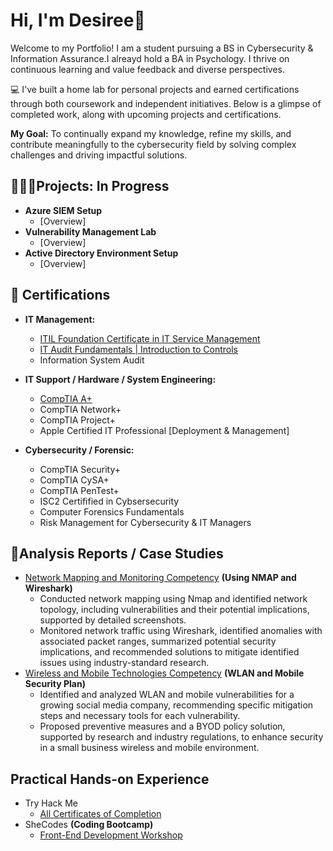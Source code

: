 <h1>Hi, I'm Desiree🌷</h1>


Welcome to my Portfolio! I am a student pursuing a BS in Cybersecurity & Information Assurance.I alreayd hold a BA in Psychology. I thrive on continuous learning and value feedback and diverse perspectives. 

💻 I've built a home lab for personal projects and earned certifications through both coursework and independent initiatives. Below is a glimpse of completed work, along with upcoming projects and certifications.

<b>My Goal:</b> To continually expand my knowledge, refine my skills, and contribute meaningfully to the cybersecurity field by solving complex challenges and driving impactful solutions.


<h2>👩🏽‍💻Projects: In Progress</h2>

- <b>Azure SIEM Setup</b>
  - [Overview]
- <b>Vulnerability Management Lab</b>
  - [Overview]
- <b>Active Directory Environment Setup</b>
  - [Overview]

<h2>📄 Certifications</h2>

-  <b>IT Management:</b>
    - [ITIL Foundation Certificate in IT Service Management](https://drive.google.com/file/d/1z9haaR9Kz8dGl6gWoUIsz2e6vWFqEW-t/view?usp=drive_link)
    - [IT Audit Fundamentals | Introduction to Controls](https://www.udemy.com/certificate/UC-4e39c8a4-7502-49d2-94eb-7ca576710b4c/)
    - Information System Audit
-  <b>IT Support / Hardware / System Engineering:</b>
    - [CompTIA A+](https://drive.google.com/file/d/1GsAdrOxXXUb5yhmZO6DEhw8iPIwfkTLX/view?usp=drive_link)
    - CompTIA Network+
    - CompTIA Project+
    - Apple Certified IT Professional [Deployment & Management]
   
 - <b>Cybersecurity / Forensic: </b>
    - CompTIA Security+
    - CompTIA CySA+
    - CompTIA PenTest+
    - ISC2 Certifified in Cybsersecurity
    - Computer Forensics Fundamentals
    - Risk Management for Cybersecurity & IT Managers

<h2>📝Analysis Reports / Case Studies</h2>

- [Network Mapping and Monitoring Competency](https://drive.google.com/file/d/1MwloU_EHrgkKEnbsWSG24IVwdVyPXJnE/view?usp=share_link) <b>(Using NMAP and Wireshark)</b>
    - Conducted network mapping using Nmap and identified network topology, including vulnerabilities and their potential implications, supported by detailed screenshots.
    - Monitored network traffic using Wireshark, identified anomalies with associated packet ranges, summarized potential security implications, and recommended solutions to mitigate identified issues using industry-standard research.
- [Wireless and Mobile Technologies Competency](https://docs.google.com/document/d/1mCbmYRy7LAU-mo8kSIFnMmhR9ZpXUI4m/edit?usp=share_link&ouid=105420942318330051700&rtpof=true&sd=true) <b>(WLAN and Mobile Security Plan)</b>
  - Identified and analyzed WLAN and mobile vulnerabilities for a growing social media company, recommending specific mitigation steps and necessary tools for each vulnerability.
  - Proposed preventive measures and a BYOD policy solution, supported by research and industry regulations, to enhance security in a small business wireless and mobile environment.


<h2>Practical Hands-on Experience</h2>

- Try Hack Me
    - [All Certificates of Completion]()
- SheCodes <b>(Coding Bootcamp)</b>
    - [Front-End Development Workshop](https://www.shecodes.io/certificates/b8407f7861079d95a6ba52e6ffe15e3e)
